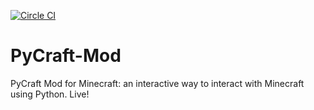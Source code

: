 [![Circle CI](https://circleci.com/gh/ngcm/PyCraft-Mod.svg?style=shield&circle-token=:circle-token)](https://circleci.com/gh/fangohr/oommf-python)
# PyCraft-Mod
PyCraft Mod for Minecraft: an interactive way to interact with Minecraft using Python. Live!
